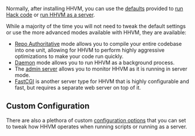 Normally, after installing HHVM, you can use the [defaults](../basic-usage/introduction.md) provided to [run Hack code](../basic-usage/command-line.md) or [run HHVM as a server](../basic-usage/server.md).

While a majority of the time you will not need to tweak the default settings or use the more advanced modes available with HHVM, they are available:

* [Repo Authoritative](./repo-authoritative.md) mode allows you to compile your entire codebase into one unit, allowing for HHVM to perform highly aggressive optimizations to make your code run quickly.
* [Daemon](./daemon.md) mode allows you to run HHVM as a background process.
* The [admin server](./admin-server.md) allows you to monitor HHVM as it is running in server mode.
* [FastCGI](/hhvm/advanced-usage/fastCGI) is another server type for HHVM that is highly configurable and fast, but requires a separate web server on top of it.

## Custom Configuration

There are also a plethora of custom [configuration options](../configuration/introduction.md) that you can set to tweak how HHVM operates when running scripts or running as a server.
